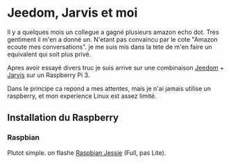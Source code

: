 # Jeedom, Jarvis et moi

Il y a quelques mois un collegue a gagné plusieurs amazon echo dot. Tres gentiment il m'en a donné un. 
N'etant pas convaincu par le cote "Amazon ecoute mes conversations". je me suis mis dans la tete de m'en faire
un equivalent qui soit plus privé.

Apres avoir essayé divers truc je suis arrive sur une combinaison [Jeedom](www.jeedom.com) + [Jarvis](http://domotiquefacile.fr/jarvis/) sur un Raspberry Pi 3.

Dans le principe ca repond a mes attentes, mais je n'ai jamais utilise un raspberry, et mon experience Linux est assez limité.

## Installation du Raspberry

### Raspbian
Plutot simple. on flashe [Raspbian Jessie](https://www.raspberrypi.org/downloads/raspbian/) (Full, pas Lite).
